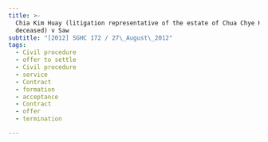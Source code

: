 ```yaml
---
title: >-
  Chia Kim Huay (litigation representative of the estate of Chua Chye Hee,
  deceased) v Saw
subtitle: "[2012] SGHC 172 / 27\_August\_2012"
tags:
  - Civil procedure
  - offer to settle
  - Civil procedure
  - service
  - Contract
  - formation
  - acceptance
  - Contract
  - offer
  - termination

---
```



